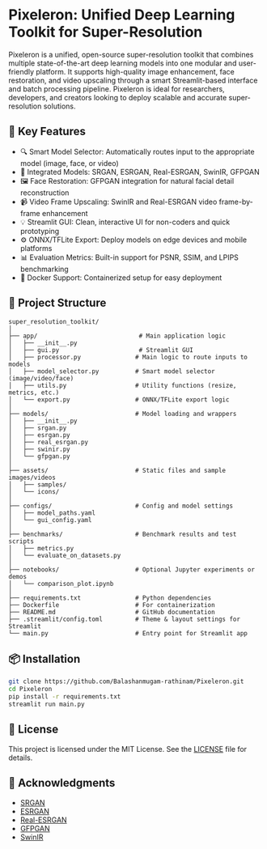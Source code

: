 # Pixeleron: Unified Deep Learning Toolkit for Super-Resolution

Pixeleron is a unified, open-source super-resolution toolkit that combines multiple state-of-the-art deep learning models into one modular and user-friendly platform. It supports high-quality image enhancement, face restoration, and video upscaling through a smart Streamlit-based interface and batch processing pipeline. Pixeleron is ideal for researchers, developers, and creators looking to deploy scalable and accurate super-resolution solutions.

## 🚀 Key Features
- 🔍 Smart Model Selector: Automatically routes input to the appropriate model (image, face, or video)
- 🧠 Integrated Models: SRGAN, ESRGAN, Real-ESRGAN, SwinIR, GFPGAN
- 🖼 Face Restoration: GFPGAN integration for natural facial detail reconstruction
- 📹 Video Frame Upscaling: SwinIR and Real-ESRGAN video frame-by-frame enhancement
- 💡 Streamlit GUI: Clean, interactive UI for non-coders and quick prototyping
- ⚙️ ONNX/TFLite Export: Deploy models on edge devices and mobile platforms
- 📊 Evaluation Metrics: Built-in support for PSNR, SSIM, and LPIPS benchmarking
- 🐳 Docker Support: Containerized setup for easy deployment

## 📁 Project Structure
```
super_resolution_toolkit/
│
├── app/                            # Main application logic
│   ├── __init__.py
│   ├── gui.py                      # Streamlit GUI
│   ├── processor.py               # Main logic to route inputs to models
│   ├── model_selector.py          # Smart model selector (image/video/face)
│   ├── utils.py                   # Utility functions (resize, metrics, etc.)
│   └── export.py                  # ONNX/TFLite export logic
│
├── models/                        # Model loading and wrappers
│   ├── __init__.py
│   ├── srgan.py
│   ├── esrgan.py
│   ├── real_esrgan.py
│   ├── swinir.py
│   └── gfpgan.py
│
├── assets/                        # Static files and sample images/videos
│   ├── samples/
│   └── icons/
│
├── configs/                       # Config and model settings
│   ├── model_paths.yaml
│   └── gui_config.yaml
│
├── benchmarks/                    # Benchmark results and test scripts
│   ├── metrics.py
│   └── evaluate_on_datasets.py
│
├── notebooks/                     # Optional Jupyter experiments or demos
│   └── comparison_plot.ipynb
│
├── requirements.txt               # Python dependencies
├── Dockerfile                     # For containerization
├── README.md                      # GitHub documentation
├── .streamlit/config.toml         # Theme & layout settings for Streamlit
└── main.py                        # Entry point for Streamlit app
```

## 📦 Installation
```bash
git clone https://github.com/Balashanmugam-rathinam/Pixeleron.git
cd Pixeleron
pip install -r requirements.txt
streamlit run main.py
```

## 📜 License
This project is licensed under the MIT License. See the [LICENSE](LICENSE) file for details.

## 🙌 Acknowledgments
- [SRGAN](https://github.com/tensorlayer/srgan)
- [ESRGAN](https://github.com/xinntao/ESRGAN)
- [Real-ESRGAN](https://github.com/xinntao/Real-ESRGAN)
- [GFPGAN](https://github.com/TencentARC/GFPGAN)
- [SwinIR](https://github.com/JingyunLiang/SwinIR)
